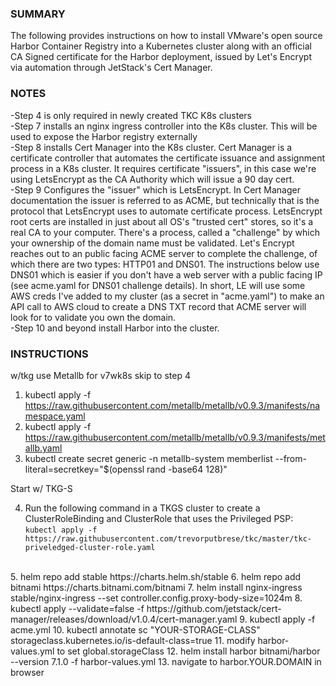 ### SUMMARY ###
The following provides instructions on how to install VMware's open source Harbor Container Registry into a Kubernetes cluster along with an official CA Signed certificate for the Harbor deployment, issued by Let's Encrypt via automation through JetStack's Cert Manager.

### NOTES ###
-Step 4 is only required in newly created TKC K8s clusters  
-Step 7 installs an nginx ingress controller into the K8s cluster.  This will be used to expose the Harbor registry externally  
-Step 8 installs Cert Manager into the K8s cluster. Cert Manager is a certificate controller that automates the certificate issuance and assignment process in a K8s cluster.  It requires certificate "issuers", in this case we're using LetsEncrypt as the CA Authority which will issue a 90 day cert.  
-Step 9 Configures the "issuer" which is LetsEncrypt.  In Cert Manager documentation the issuer is referred to as ACME, but technically that is the protocol that LetsEncrypt uses to automate certificate process.  LetsEncrypt root certs are installed in just about all OS's "trusted cert" stores, so it's a real CA to your computer.  There's a process, called a "challenge" by which your ownership of the domain name must be validated.  Let's Encrypt reaches out to an public facing ACME server to complete the challenge, of which there are two types:  HTTP01 and DNS01.  The instructions below use DNS01 which is easier if you don't have a web server with a public facing IP (see acme.yaml for DNS01 challenge details).  In short, LE will use some AWS creds I've added to my cluster (as a secret in "acme.yaml") to make an API call to AWS cloud to create a DNS TXT record that ACME server will look for to validate you own the domain.  
-Step 10 and beyond install Harbor into the cluster.


### INSTRUCTIONS ###
w/tkg use Metallb for v7wk8s skip to step 4
  
1.   kubectl apply -f https://raw.githubusercontent.com/metallb/metallb/v0.9.3/manifests/namespace.yaml  
2.   kubectl apply -f https://raw.githubusercontent.com/metallb/metallb/v0.9.3/manifests/metallb.yaml  
3.   kubectl create secret generic -n metallb-system memberlist --from-literal=secretkey="$(openssl rand -base64 128)"  
  
Start w/ TKG-S

4.   Run the following command in a TKGS cluster to create a ClusterRoleBinding and ClusterRole that uses the Privileged PSP:   
`kubectl apply -f https://raw.githubusercontent.com/trevorputbrese/tkc/master/tkc-priveledged-cluster-role.yaml`    <br />
<br />
5.   helm repo add stable https://charts.helm.sh/stable  
6.   helm repo add bitnami https://charts.bitnami.com/bitnami  
7.   helm install nginx-ingress stable/nginx-ingress --set controller.config.proxy-body-size=1024m  
8.   kubectl apply --validate=false -f https://github.com/jetstack/cert-manager/releases/download/v1.0.4/cert-manager.yaml  
9.   kubectl apply -f acme.yml
10.  kubectl annotate sc "YOUR-STORAGE-CLASS" storageclass.kubernetes.io/is-default-class=true
11.  modify harbor-values.yml to set global.storageClass
12.  helm install harbor bitnami/harbor --version 7.1.0 -f harbor-values.yml
13.  navigate to harbor.YOUR.DOMAIN in browser
